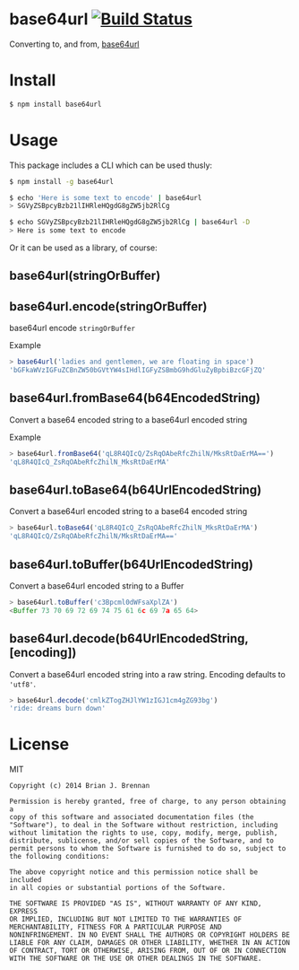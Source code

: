 # base64url  [![Build Status](https://secure.travis-ci.org/brianloveswords/base64url.png)](http://travis-ci.org/brianloveswords/base64url)

Converting to, and from, [base64url](http://en.wikipedia.org/wiki/Base64#RFC_4648)

# Install

```bash
$ npm install base64url
```

# Usage

This package includes a CLI which can be used thusly:

```bash
$ npm install -g base64url

$ echo 'Here is some text to encode' | base64url
> SGVyZSBpcyBzb21lIHRleHQgdG8gZW5jb2RlCg

$ echo SGVyZSBpcyBzb21lIHRleHQgdG8gZW5jb2RlCg | base64url -D
> Here is some text to encode
```

Or it can be used as a library, of course:

## base64url(stringOrBuffer)
## base64url.encode(stringOrBuffer)
base64url encode `stringOrBuffer`


Example

```js
> base64url('ladies and gentlemen, we are floating in space')
'bGFkaWVzIGFuZCBnZW50bGVtYW4sIHdlIGFyZSBmbG9hdGluZyBpbiBzcGFjZQ'
```

## base64url.fromBase64(b64EncodedString)
Convert a base64 encoded string to a base64url encoded string

Example

```js
> base64url.fromBase64('qL8R4QIcQ/ZsRqOAbeRfcZhilN/MksRtDaErMA==')
'qL8R4QIcQ_ZsRqOAbeRfcZhilN_MksRtDaErMA'
```

## base64url.toBase64(b64UrlEncodedString)
Convert a base64url encoded string to a base64 encoded string

```js
> base64url.toBase64('qL8R4QIcQ_ZsRqOAbeRfcZhilN_MksRtDaErMA')
'qL8R4QIcQ/ZsRqOAbeRfcZhilN/MksRtDaErMA=='
```

## base64url.toBuffer(b64UrlEncodedString)
Convert a base64url encoded string to a Buffer

```js
> base64url.toBuffer('c3Bpcml0dWFsaXplZA')
<Buffer 73 70 69 72 69 74 75 61 6c 69 7a 65 64>
```

## base64url.decode(b64UrlEncodedString, [encoding])
Convert a base64url encoded string into a raw string. Encoding defaults to `'utf8'`.

```js
> base64url.decode('cmlkZTogZHJlYW1zIGJ1cm4gZG93bg')
'ride: dreams burn down'
```

# License

MIT

```
Copyright (c) 2014 Brian J. Brennan

Permission is hereby granted, free of charge, to any person obtaining a
copy of this software and associated documentation files (the
"Software"), to deal in the Software without restriction, including
without limitation the rights to use, copy, modify, merge, publish,
distribute, sublicense, and/or sell copies of the Software, and to
permit persons to whom the Software is furnished to do so, subject to
the following conditions:

The above copyright notice and this permission notice shall be included
in all copies or substantial portions of the Software.

THE SOFTWARE IS PROVIDED "AS IS", WITHOUT WARRANTY OF ANY KIND, EXPRESS
OR IMPLIED, INCLUDING BUT NOT LIMITED TO THE WARRANTIES OF
MERCHANTABILITY, FITNESS FOR A PARTICULAR PURPOSE AND
NONINFRINGEMENT. IN NO EVENT SHALL THE AUTHORS OR COPYRIGHT HOLDERS BE
LIABLE FOR ANY CLAIM, DAMAGES OR OTHER LIABILITY, WHETHER IN AN ACTION
OF CONTRACT, TORT OR OTHERWISE, ARISING FROM, OUT OF OR IN CONNECTION
WITH THE SOFTWARE OR THE USE OR OTHER DEALINGS IN THE SOFTWARE.
```
